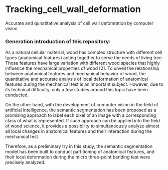 # Tracking_cell_wall_deformation

 Accurate and qunatitative analysis of cell wall defomration by computer vision

### Generation introduction of this repository:

As a natural cellular material, wood has complex structure with
different cell types (anatomical features) acting together to serve the needs
of living tree. Those features have large variation with different wood
species that highly influence the mechanical properties of wood [2]. To unveil
the relationship between anatomical features and mechanical behavior of wood, the
quantitative and accurate analysis of local deformation of anatomical features during
the mechanical test is an important subject. However, due to its technical
difficulty, only a few studies around this topic have been conducted.



On the other hand, with the development of computer vision in the
field of artificial intelligence, the semantic segmentation has been proposed
as a promising approach to label each pixel of an image with a corresponding
class of what is represented. If such approach can be applied into the field of
wood science, it provides a possibility to simultaneously analyze almost all
local changes in anatomical features and their interaction during the mechanical
test.



Therefore, as a preliminary try in this study, the semantic
segmentation model has been built to conduct partitioning of anatomical
features, and their local deformation during the micro three-point bending test
were precisely analyzed.
